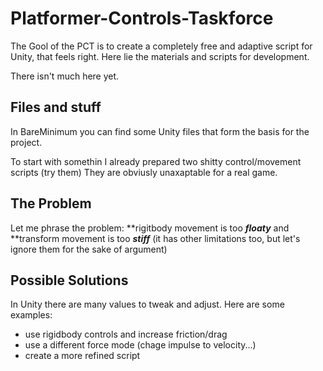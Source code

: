 # Platformer-Controls-Taskforce
The Gool of the PCT is to create a completely free and adaptive script for Unity, that feels right.
Here lie the materials and scripts for development.

There isn't much here yet.

## Files and stuff
In BareMinimum you can find some Unity files that form the basis for the project.

To start with somethin I already prepared two shitty control/movement scripts (try them)
They are obviusly unaxaptable for a real game.

## The Problem
Let me phrase the problem:
**rigitbody movement is too ***floaty*** and **transform movement is too ***stiff*** (it has other limitations too, but let's ignore them for the sake of argument)

## Possible Solutions
In Unity there are many values to tweak and adjust. Here are some examples:
- use rigidbody controls and increase friction/drag
- use a different force mode (chage impulse to velocity...)
- create a more refined script
